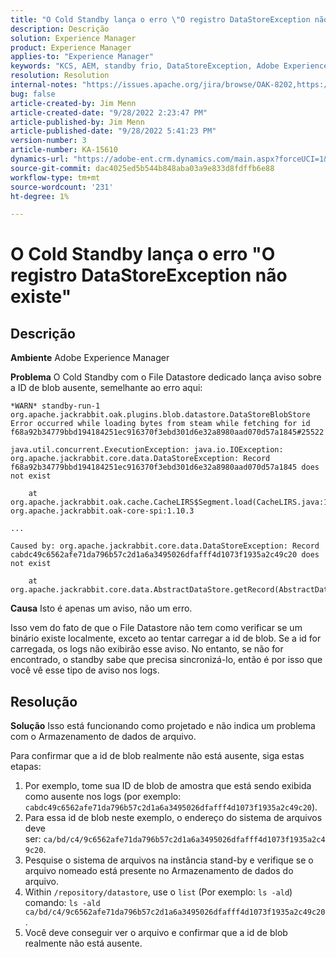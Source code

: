 ```yaml
---
title: "O Cold Standby lança o erro \"O registro DataStoreException não existe\""
description: Descrição
solution: Experience Manager
product: Experience Manager
applies-to: "Experience Manager"
keywords: "KCS, AEM, standby frio, DataStoreException, Adobe Experience Manager, registro não existe, erro, aviso, aviso"
resolution: Resolution
internal-notes: "https://issues.apache.org/jira/browse/OAK-8202,https://jira.corp.adobe.com/browse/GRANITE-11668"
bug: false
article-created-by: Jim Menn
article-created-date: "9/28/2022 2:23:47 PM"
article-published-by: Jim Menn
article-published-date: "9/28/2022 5:41:23 PM"
version-number: 3
article-number: KA-15610
dynamics-url: "https://adobe-ent.crm.dynamics.com/main.aspx?forceUCI=1&pagetype=entityrecord&etn=knowledgearticle&id=5e521024-393f-ed11-9db1-0022480866ad"
source-git-commit: dac4025ed5b544b848aba03a9e833d8fdffb6e88
workflow-type: tm+mt
source-wordcount: '231'
ht-degree: 1%

---
```


# O Cold Standby lança o erro &quot;O registro DataStoreException não existe&quot;

## Descrição


<b>Ambiente</b>
Adobe Experience Manager

<b>Problema</b>
O Cold Standby com o File Datastore dedicado lança aviso sobre a ID de blob ausente, semelhante ao erro aqui:


```
*WARN* standby-run-1 org.apache.jackrabbit.oak.plugins.blob.datastore.DataStoreBlobStore Error occurred while loading bytes from steam while fetching for id f68a92b34779bbd194184251ec916370f3ebd301d6e32a8980aad070d57a1845#25522

java.util.concurrent.ExecutionException: java.io.IOException: org.apache.jackrabbit.core.data.DataStoreException: Record f68a92b34779bbd194184251ec916370f3ebd301d6e32a8980aad070d57a1845 does not exist

    at org.apache.jackrabbit.oak.cache.CacheLIRS$Segment.load(CacheLIRS.java:1017) org.apache.jackrabbit.oak-core-spi:1.10.3

...

Caused by: org.apache.jackrabbit.core.data.DataStoreException: Record cabdc49c6562afe71da796b57c2d1a6a3495026dfafff4d1073f1935a2c49c20 does not exist

    at org.apache.jackrabbit.core.data.AbstractDataStore.getRecord(AbstractDataStore.java:59)
```


<b>Causa</b>
Isto é apenas um aviso, não um erro.

Isso vem do fato de que o File Datastore não tem como verificar se um binário existe localmente, exceto ao tentar carregar a id de blob.
Se a id for carregada, os logs não exibirão esse aviso.
No entanto, se não for encontrado, o standby sabe que precisa sincronizá-lo, então é por isso que você vê esse tipo de aviso nos logs.


## Resolução


<b>Solução</b>
Isso está funcionando como projetado e não indica um problema com o Armazenamento de dados de arquivo.

Para confirmar que a id de blob realmente não está ausente, siga estas etapas:

1. Por exemplo, tome sua ID de blob de amostra que está sendo exibida como ausente nos logs (por exemplo: `cabdc49c6562afe71da796b57c2d1a6a3495026dfafff4d1073f1935a2c49c20`).
2. Para essa id de blob neste exemplo, o endereço do sistema de arquivos deve ser: `ca/bd/c4/9c6562afe71da796b57c2d1a6a3495026dfafff4d1073f1935a2c49c20`.
3. Pesquise o sistema de arquivos na instância stand-by e verifique se o arquivo nomeado está presente no Armazenamento de dados do arquivo.
4. Within `/repository/datastore`, use o `list` (Por exemplo: `ls -ald`) comando: `ls -ald ca/bd/c4/9c6562afe71da796b57c2d1a6a3495026dfafff4d1073f1935a2c49c20`.
5. Você deve conseguir ver o arquivo e confirmar que a id de blob realmente não está ausente.

